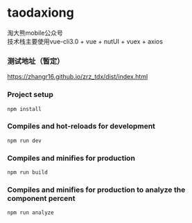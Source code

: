 # taodaxiong
  淘大熊mobile公众号<br>
  技术栈主要使用vue-cli3.0 + vue + nutUI + vuex + axios<br>

### 测试地址（暂定）
https://zhangr16.github.io/zrz_tdx/dist/index.html


### Project setup
```
npm install
```

### Compiles and hot-reloads for development
```
npm run dev
```

### Compiles and minifies for production
```
npm run build
```

### Compiles and minifies for production to analyze the component percent
```
npm run analyze
```
 
